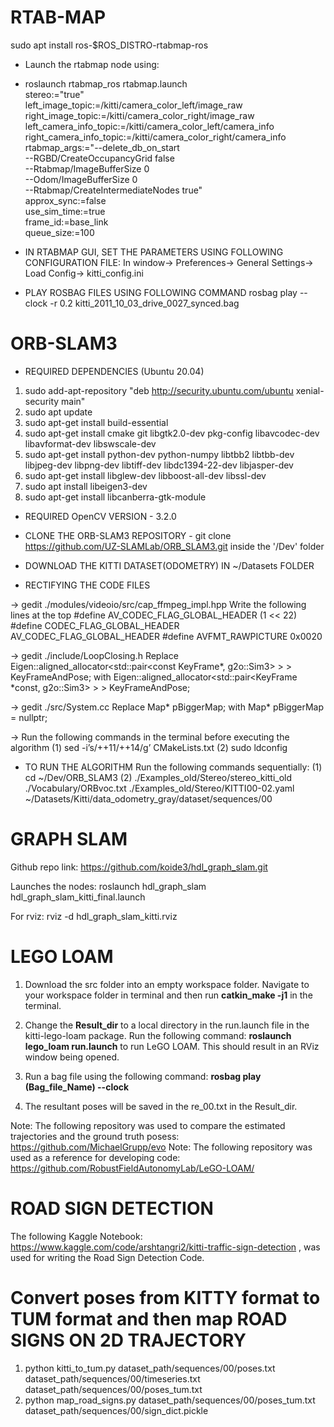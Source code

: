 #  RTAB-MAP
sudo apt install ros-$ROS_DISTRO-rtabmap-ros
- Launch the rtabmap node using:
- roslaunch rtabmap_ros rtabmap.launch \
   stereo:="true" \
   left_image_topic:=/kitti/camera_color_left/image_raw \
   right_image_topic:=/kitti/camera_color_right/image_raw \
   left_camera_info_topic:=/kitti/camera_color_left/camera_info \
   right_camera_info_topic:=/kitti/camera_color_right/camera_info \
   rtabmap_args:="--delete_db_on_start \
      --RGBD/CreateOccupancyGrid false \
      --Rtabmap/ImageBufferSize 0 \
      --Odom/ImageBufferSize 0 \
      --Rtabmap/CreateIntermediateNodes true" \
   approx_sync:=false \
   use_sim_time:=true \
   frame_id:=base_link \
   queue_size:=100

- IN RTABMAP GUI, SET THE PARAMETERS USING FOLLOWING CONFIGURATION FILE:
In window-> Preferences-> General Settings-> Load Config-> kitti_config.ini 
- PLAY ROSBAG FILES USING FOLLOWING COMMAND
rosbag play --clock -r 0.2  kitti_2011_10_03_drive_0027_synced.bag

#  ORB-SLAM3

- REQUIRED DEPENDENCIES (Ubuntu 20.04)

1. sudo add-apt-repository "deb http://security.ubuntu.com/ubuntu xenial-security main"
2. sudo apt update
3. sudo apt-get install build-essential
4. sudo apt-get install cmake git libgtk2.0-dev pkg-config libavcodec-dev libavformat-dev libswscale-dev
5. sudo apt-get install python-dev python-numpy libtbb2 libtbb-dev libjpeg-dev libpng-dev libtiff-dev libdc1394-22-dev libjasper-dev
6. sudo apt-get install libglew-dev libboost-all-dev libssl-dev
7. sudo apt install libeigen3-dev
8. sudo apt-get install libcanberra-gtk-module

- REQUIRED OpenCV VERSION - 3.2.0

- CLONE THE ORB-SLAM3 REPOSITORY - git clone https://github.com/UZ-SLAMLab/ORB_SLAM3.git inside the '/Dev' folder

- DOWNLOAD THE KITTI DATASET(ODOMETRY) IN ~/Datasets FOLDER

- RECTIFYING THE CODE FILES

-> gedit ./modules/videoio/src/cap_ffmpeg_impl.hpp
Write the following lines at the top 
#define AV_CODEC_FLAG_GLOBAL_HEADER (1 << 22)
#define CODEC_FLAG_GLOBAL_HEADER AV_CODEC_FLAG_GLOBAL_HEADER
#define AVFMT_RAWPICTURE 0x0020

-> gedit ./include/LoopClosing.h
Replace Eigen::aligned_allocator<std::pair<const KeyFrame*, g2o::Sim3> > > KeyFrameAndPose; with Eigen::aligned_allocator<std::pair<KeyFrame *const, g2o::Sim3> > > KeyFrameAndPose;

-> gedit ./src/System.cc 
Replace Map* pBiggerMap; with Map* pBiggerMap = nullptr;

-> Run the following commands in the terminal before executing the algorithm
(1) sed -i’s/++11/++14/g’ CMakeLists.txt
(2) sudo ldconfig

- TO RUN THE ALGORITHM
Run the following commands sequentially:
(1) cd ~/Dev/ORB_SLAM3 
(2) ./Examples_old/Stereo/stereo_kitti_old ./Vocabulary/ORBvoc.txt ./Examples_old/Stereo/KITTI00-02.yaml ~/Datasets/Kitti/data_odometry_gray/dataset/sequences/00

# GRAPH SLAM
Github repo link:
https://github.com/koide3/hdl_graph_slam.git

Launches the nodes:
roslaunch hdl_graph_slam hdl_graph_slam_kitti_final.launch

For rviz:
rviz -d hdl_graph_slam_kitti.rviz

# LEGO LOAM

1. Download the src folder into an empty workspace folder. Navigate to your workspace folder in terminal and then run **catkin_make -j1** in the terminal.

2. Change the **Result_dir** to a local directory in the run.launch file in the kitti-lego-loam package. Run the following command: **roslaunch lego_loam run.launch** to run LeGO LOAM. This should result in an RViz window being opened.

3. Run a bag file using the following command: **rosbag play (Bag_file_Name) --clock**

4. The resultant poses will be saved in the re_00.txt in the Result_dir.

Note: The following repository was used to compare the estimated trajectories and the ground truth posess: https://github.com/MichaelGrupp/evo
Note: The following repository was used as a reference for developing code: https://github.com/RobustFieldAutonomyLab/LeGO-LOAM/


# ROAD SIGN DETECTION
The following Kaggle Notebook: https://www.kaggle.com/code/arshtangri2/kitti-traffic-sign-detection , was used for writing the Road Sign Detection Code.


# Convert poses from KITTY format to TUM format and then map ROAD SIGNS ON 2D TRAJECTORY
1. python kitti_to_tum.py dataset_path/sequences/00/poses.txt dataset_path/sequences/00/timeseries.txt dataset_path/sequences/00/poses_tum.txt
2. python map_road_signs.py dataset_path/sequences/00/poses_tum.txt dataset_path/sequences/00/sign_dict.pickle
